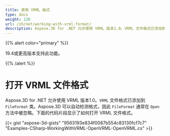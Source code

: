 ```yaml
---
title: 使用 VRML 格式
type: docs
weight: 120
url: /zh/net/working-with-vrml-format/
description: Aspose.3D for .NET 允许使用 VRML 版本1.0。VRML 文件格式已添加到FileFormat类中。Aspose.3D 可以自动检测格式，因此在Open方法中通常忽略FileFormat。下面的代码片段显示了如何打开 VRML 文件格式。
---
```

{{% alert color="primary" %}} 

19.4或更高版本支持此功能。

{{% /alert %}} 
#  **打开 VRML 文件格式**
Aspose.3D for .NET 允许使用 VRML 版本1.0。`VRML` 文件格式已添加到 `FileFormat` 类。Aspose.3D 可以自动检测格式，因此 `FileFormat` 通常在 `Open` 方法中被忽略。下面的代码片段显示了如何打开 VRML 文件格式。

{{< gist "aspose-3d-gists" "9563193e834f0087b554c83130fcf7c7" "Examples-CSharp-WorkingWithVRML-OpenVRML-OpenVRML.cs" >}}
